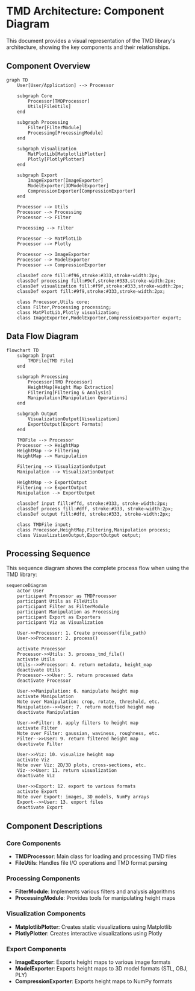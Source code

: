 # TMD Architecture: Component Diagram

This document provides a visual representation of the TMD library's architecture, showing the key components and their relationships.

## Component Overview

```mermaid
graph TD
    User[User/Application] --> Processor
    
    subgraph Core
        Processor[TMDProcessor]
        Utils[FileUtils]
    end
    
    subgraph Processing
        Filter[FilterModule]
        Processing[ProcessingModule]
    end
    
    subgraph Visualization
        MatPlotLib[MatplotlibPlotter]
        Plotly[PlotlyPlotter]
    end
    
    subgraph Export
        ImageExporter[ImageExporter]
        ModelExporter[3DModelExporter]
        CompressionExporter[CompressionExporter]
    end
    
    Processor --> Utils
    Processor --> Processing
    Processor --> Filter
    
    Processing --> Filter
    
    Processor --> MatPlotLib
    Processor --> Plotly
    
    Processor --> ImageExporter
    Processor --> ModelExporter
    Processor --> CompressionExporter
    
    classDef core fill:#f96,stroke:#333,stroke-width:2px;
    classDef processing fill:#9cf,stroke:#333,stroke-width:2px;
    classDef visualization fill:#f9f,stroke:#333,stroke-width:2px;
    classDef export fill:#9f9,stroke:#333,stroke-width:2px;
    
    class Processor,Utils core;
    class Filter,Processing processing;
    class MatPlotLib,Plotly visualization;
    class ImageExporter,ModelExporter,CompressionExporter export;
```

## Data Flow Diagram

```mermaid
flowchart TD
    subgraph Input
        TMDFile[TMD File]
    end
    
    subgraph Processing
        Processor[TMD Processor]
        HeightMap[Height Map Extraction]
        Filtering[Filtering & Analysis]
        Manipulation[Manipulation Operations]
    end
    
    subgraph Output
        VisualizationOutput[Visualization]
        ExportOutput[Export Formats]
    end
    
    TMDFile --> Processor
    Processor --> HeightMap
    HeightMap --> Filtering
    HeightMap --> Manipulation
    
    Filtering --> VisualizationOutput
    Manipulation --> VisualizationOutput
    
    HeightMap --> ExportOutput
    Filtering --> ExportOutput
    Manipulation --> ExportOutput
    
    classDef input fill:#ffd, stroke:#333, stroke-width:2px;
    classDef process fill:#dff, stroke:#333, stroke-width:2px;
    classDef output fill:#dfd, stroke:#333, stroke-width:2px;
    
    class TMDFile input;
    class Processor,HeightMap,Filtering,Manipulation process;
    class VisualizationOutput,ExportOutput output;
```

## Processing Sequence

This sequence diagram shows the complete process flow when using the TMD library:

```mermaid
sequenceDiagram
    actor User
    participant Processor as TMDProcessor
    participant Utils as FileUtils
    participant Filter as FilterModule
    participant Manipulation as Processing
    participant Export as Exporters
    participant Viz as Visualization
    
    User->>Processor: 1. Create processor(file_path)
    User->>Processor: 2. process()
    
    activate Processor
    Processor->>Utils: 3. process_tmd_file()
    activate Utils
    Utils-->>Processor: 4. return metadata, height_map
    deactivate Utils
    Processor-->>User: 5. return processed data
    deactivate Processor
    
    User->>Manipulation: 6. manipulate height map
    activate Manipulation
    Note over Manipulation: crop, rotate, threshold, etc.
    Manipulation-->>User: 7. return modified height map
    deactivate Manipulation
    
    User->>Filter: 8. apply filters to height map
    activate Filter
    Note over Filter: gaussian, waviness, roughness, etc.
    Filter-->>User: 9. return filtered height map
    deactivate Filter
    
    User->>Viz: 10. visualize height map
    activate Viz
    Note over Viz: 2D/3D plots, cross-sections, etc.
    Viz-->>User: 11. return visualization
    deactivate Viz
    
    User->>Export: 12. export to various formats
    activate Export
    Note over Export: images, 3D models, NumPy arrays
    Export-->>User: 13. export files
    deactivate Export
```

## Component Descriptions

### Core Components
- **TMDProcessor**: Main class for loading and processing TMD files
- **FileUtils**: Handles file I/O operations and TMD format parsing

### Processing Components
- **FilterModule**: Implements various filters and analysis algorithms
- **ProcessingModule**: Provides tools for manipulating height maps

### Visualization Components
- **MatplotlibPlotter**: Creates static visualizations using Matplotlib
- **PlotlyPlotter**: Creates interactive visualizations using Plotly

### Export Components
- **ImageExporter**: Exports height maps to various image formats
- **ModelExporter**: Exports height maps to 3D model formats (STL, OBJ, PLY)
- **CompressionExporter**: Exports height maps to NumPy formats
